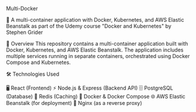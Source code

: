 Multi-Docker

🚀 A multi-container application with Docker, Kubernetes, and AWS Elastic Beanstalk as part of the Udemy course "Docker and Kubernetes" by Stephen Grider

📌 Overview
This repository contains a multi-container application built with Docker, Kubernetes, and AWS Elastic Beanstalk. The application includes multiple services running in separate containers, orchestrated using Docker Compose and Kubernetes.

🛠 Technologies Used

🖥 React (Frontend)
⚡ Node.js & Express (Backend API)
🗄 PostgreSQL (Database)
🚀 Redis (Caching)
🐳 Docker & Docker Compose
🌐 AWS Elastic Beanstalk (for deployment)
🔀 Nginx (as a reverse proxy)
